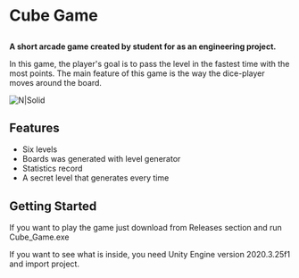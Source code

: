 # Cube Game
## 


**A short arcade game created by student for as an engineering project.**

In this game, the player's goal is to pass the level in the fastest time with the most points. The main feature of this game is the way the dice-player moves around the board.

![N|Solid](https://i.imgur.com/vMpr8gz.png)

## Features

- Six levels
- Boards was generated with level generator
- Statistics record
- A secret level that generates every time

## Getting Started

If you want to play the game just download from Releases section and run Cube_Game.exe

If you want to see what is inside, you need Unity Engine version 2020.3.25f1 and import project.
